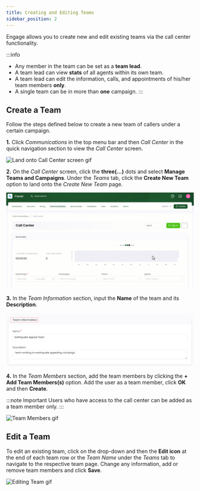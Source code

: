 ```yaml
---
title: Creating and Editing Teams
sidebar_position: 2
---
```


Engage allows you to create new and edit existing teams via the call center functionality. 

:::info
- Any member in the team can be set as a **team lead**.
- A team lead can view **stats** of all agents within its own team.
- A team lead can edit the information, calls, and appointments of his/her team members **only**.
- A single team can be in more than **one** campaign.
:::

## Create a Team

Follow the steps defined below to create a new team of callers under a certain campaign.

**1.** Click *Communications* in the top menu bar and then *Call Center* in the quick navigation section to view the *Call Center* screen.

![Land onto Call Center screen gif](./land-onto-callcenter-screen.gif)

**2.** On the *Call Center* screen, click the **three(...)** dots and select **Manage Teams and Campaigns**. Under the *Teams* tab, click the **Create New Team** option to land onto the *Create New Team* page.

![Land onto create new team screen gif](./land-onto-create-new-team-screen.gif)

**3.** In the *Team Information* section, input the **Name** of the team and its **Description**.

![Team Information](./team-information.png)

**4.** In the *Team Members* section, add the team members by clicking the **+ Add Team Members(s)** option. Add the user as a team member, click **OK** and then **Create**.

:::note Important
Users who have access to the call center can be added as a team member only.
:::

![Team Members gif](./team-members.gif)

## Edit a Team

To edit an existing team, click on the drop-down and then the **Edit icon** at the end of each team row or the *Team Name* under the *Teams* tab to navigate to the respective team page. Change any information, add or remove team members and click **Save**.

![Editing Team gif](./editing-team.gif)